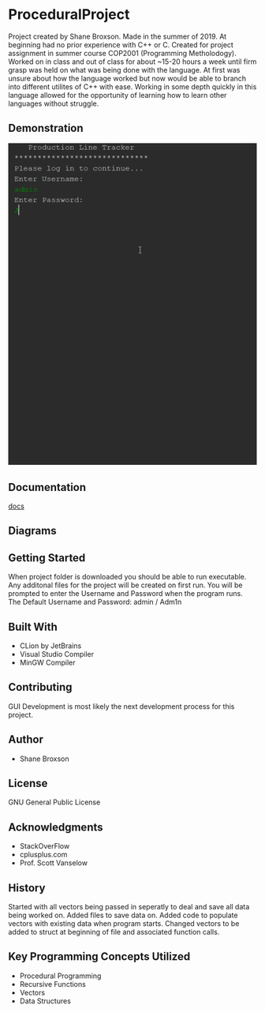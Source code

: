 # ProceduralProject
Project created by Shane Broxson. Made in the summer of 2019. At beginning had no prior experience with C++ or C. Created for project assignment in summer course COP2001 (Programming Metholodogy). Worked on in class and out of class for about ~15-20 hours a week until firm grasp was held on what was being done with the language. At first was unsure about how the language worked but now would be able to branch into different utilites of C++ with ease. Working in some depth quickly in this language allowed for the opportunity of learning how to learn other languages without struggle.
## Demonstration
![ProjectGIF](docs/ProceduralProject.gif)
## Documentation
[docs](ShaneBroxson.github.io/ProceduralProject/docs/index.html)
## Diagrams
## Getting Started
When project folder is downloaded you should be able to run executable. Any additonal files for the project will be created on first run.
You will be prompted to enter the Username and Password when the program runs. <br />
The Default Username and Password: admin / Adm1n
## Built With
* CLion by JetBrains
* Visual Studio Compiler
* MinGW Compiler
## Contributing
GUI Development is most likely the next development process for this project.
## Author
* Shane Broxson
## License
GNU General Public License
## Acknowledgments
* StackOverFlow
* cplusplus.com
* Prof. Scott Vanselow 
## History
Started with all vectors being passed in seperatly to deal and save all data being worked on. 
Added files to save data on.
Added code to populate vectors with existing data when program starts.
Changed vectors to be added to struct at beginning of file and associated function calls.
## Key Programming Concepts Utilized
* Procedural Programming
* Recursive Functions
* Vectors
* Data Structures
